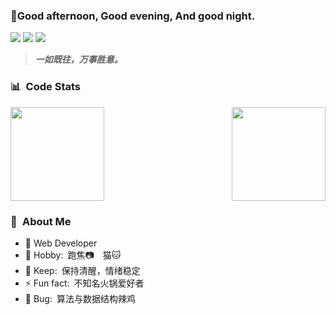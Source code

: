 
###   💫Good afternoon, Good evening, And good night.
![](https://img.shields.io/badge/Code-JavaScript-informational?style=flat&logo=JavaScript&logoColor=white&color=2bbc8a)
![](https://img.shields.io/badge/Code-Java-informational?style=flat&logo=Java&logoColor=white&color=2bbc8a)
![](https://img.shields.io/badge/Code-Django-informational?style=flat&logo=Django&logoColor=white&color=2bbc8a)
</br>

> ***一如既往，万事胜意。***
### 📊&ensp;Code Stats

<div style="display: flex; justify-content: space-between">
<img align="center" style="height: 150px" src="https://github-readme-stats.vercel.app/api/top-langs/?username=ZhengLai98&layout=compact&theme=tokyonight">
<img align="center" style="height: 150px"  src="https://github-readme-stats.vercel.app/api?username=ZhengLai98&show_icons=true&theme=tokyonight">
</div>

### 🎃&ensp;About Me

- 🌱  Web Developer
- 💫 Hobby:&ensp;跑焦📷&ensp;&ensp;猫🐱
- 💬 Keep:&ensp;保持清醒，情绪稳定
- ⚡ Fun fact:&ensp;不知名火锅爱好者
- 🐛 Bug:&ensp;算法与数据结构辣鸡

